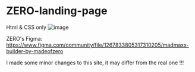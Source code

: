 # ZERO-landing-page
Html &amp; CSS only 
![image](https://github.com/bunyodzaripov/ZERO-landing-page/assets/111201762/3cea64dd-8d87-4229-a3ae-17f547474302)

ZERO's Figma:
https://www.figma.com/community/file/1267833805317310205/madmaxx-builder-by-madeofzero

I made some minor changes to this site, it may differ from the real one !!!

